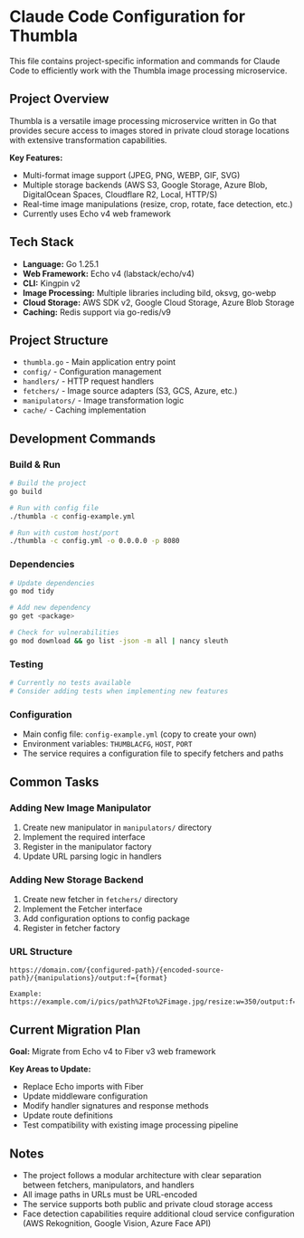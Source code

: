 # Claude Code Configuration for Thumbla

This file contains project-specific information and commands for Claude Code to efficiently work with the Thumbla image processing microservice.

## Project Overview

Thumbla is a versatile image processing microservice written in Go that provides secure access to images stored in private cloud storage locations with extensive transformation capabilities.

**Key Features:**
- Multi-format image support (JPEG, PNG, WEBP, GIF, SVG)
- Multiple storage backends (AWS S3, Google Storage, Azure Blob, DigitalOcean Spaces, Cloudflare R2, Local, HTTP/S)
- Real-time image manipulations (resize, crop, rotate, face detection, etc.)
- Currently uses Echo v4 web framework

## Tech Stack

- **Language:** Go 1.25.1
- **Web Framework:** Echo v4 (labstack/echo/v4)
- **CLI:** Kingpin v2
- **Image Processing:** Multiple libraries including bild, oksvg, go-webp
- **Cloud Storage:** AWS SDK v2, Google Cloud Storage, Azure Blob Storage
- **Caching:** Redis support via go-redis/v9

## Project Structure

- `thumbla.go` - Main application entry point
- `config/` - Configuration management
- `handlers/` - HTTP request handlers
- `fetchers/` - Image source adapters (S3, GCS, Azure, etc.)
- `manipulators/` - Image transformation logic
- `cache/` - Caching implementation

## Development Commands

### Build & Run
```bash
# Build the project
go build

# Run with config file
./thumbla -c config-example.yml

# Run with custom host/port
./thumbla -c config.yml -o 0.0.0.0 -p 8080
```

### Dependencies
```bash
# Update dependencies
go mod tidy

# Add new dependency
go get <package>

# Check for vulnerabilities
go mod download && go list -json -m all | nancy sleuth
```

### Testing
```bash
# Currently no tests available
# Consider adding tests when implementing new features
```

### Configuration
- Main config file: `config-example.yml` (copy to create your own)
- Environment variables: `THUMBLACFG`, `HOST`, `PORT`
- The service requires a configuration file to specify fetchers and paths

## Common Tasks

### Adding New Image Manipulator
1. Create new manipulator in `manipulators/` directory
2. Implement the required interface
3. Register in the manipulator factory
4. Update URL parsing logic in handlers

### Adding New Storage Backend
1. Create new fetcher in `fetchers/` directory
2. Implement the Fetcher interface
3. Add configuration options to config package
4. Register in fetcher factory

### URL Structure
```
https://domain.com/{configured-path}/{encoded-source-path}/{manipulations}/output:f={format}

Example:
https://example.com/i/pics/path%2Fto%2Fimage.jpg/resize:w=350/output:f=jpg
```

## Current Migration Plan

**Goal:** Migrate from Echo v4 to Fiber v3 web framework

**Key Areas to Update:**
- Replace Echo imports with Fiber
- Update middleware configuration
- Modify handler signatures and response methods
- Update route definitions
- Test compatibility with existing image processing pipeline

## Notes

- The project follows a modular architecture with clear separation between fetchers, manipulators, and handlers
- All image paths in URLs must be URL-encoded
- The service supports both public and private cloud storage access
- Face detection capabilities require additional cloud service configuration (AWS Rekognition, Google Vision, Azure Face API)